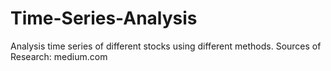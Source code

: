 # Time-Series-Analysis
Analysis time series of different stocks using different methods.
Sources of Research: medium.com
